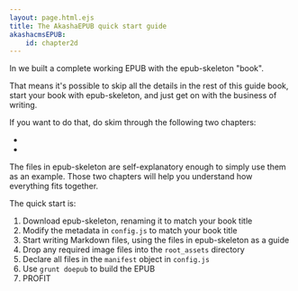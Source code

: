 ```yaml
---
layout: page.html.ejs
title: The AkashaEPUB quick start guide
akashacmsEPUB:
    id: chapter2d
---
```


In <a href="2-installation.html"></a> we built a complete working EPUB with the epub-skeleton "book".

That means it's possible to skip all the details in the rest of this guide book, start your book with epub-skeleton, and just get on with the business of writing.

If you want to do that, do skim through the following two chapters:

* <a href="3-creating-content.html"></a>
* <a href="4-configuration.html"></a>

The files in epub-skeleton are self-explanatory enough to simply use them as an example.  Those two chapters will help you understand how everything fits together.

The quick start is:

1. Download epub-skeleton, renaming it to match your book title
2. Modify the metadata in `config.js` to match your book title
3. Start writing Markdown files, using the files in epub-skeleton as a guide
4. Drop any required image files into the `root_assets` directory
5. Declare all files in the `manifest` object in `config.js`
6. Use `grunt doepub` to build the EPUB
7. PROFIT


